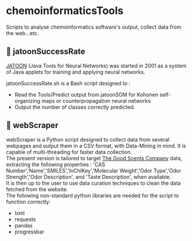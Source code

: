 # chemoinformaticsTools
Scripts to analyse chemoinformatics software's output, collect data from the web...etc.

## :red_circle: jatoonSuccessRate

[JATOON](http://joao.airesdesousa.com/jatoon/) (Java Tools for Neural Networks) was started in 2001 as a system of Java applets for training and applying neural networks.

jatoonSuccessRate.sh is a Bash script designed to :
* Read the Tools/Predict output from jatoonSOM for Kohonen self-organizing maps or counterpropagation neural networks
* Output the number of classes correctly predicted.

## :red_circle: webScraper

webScraper is a Python script designed to collect data from several webpages and output them in a CSV format, with Data-Mining in mind. It is capable of multi-threading for faster data collection.  
 The present version is tailored to target [The Good Scents Company](http://www.thegoodscentscompany.com/) data, extracting the following properties : 'CAS Number','Name','SMILES','InChIKey','Molecular Weight','Odor Type','Odor Strength','Odor Description', and 'Taste Description', when available.  
 It is then up to the user to use data curation techniques to clean the data fetched from the website.  
 The following non-standard python libraries are needed for the script to function correctly:
* lxml
* requests
* pandas
* progressbar
